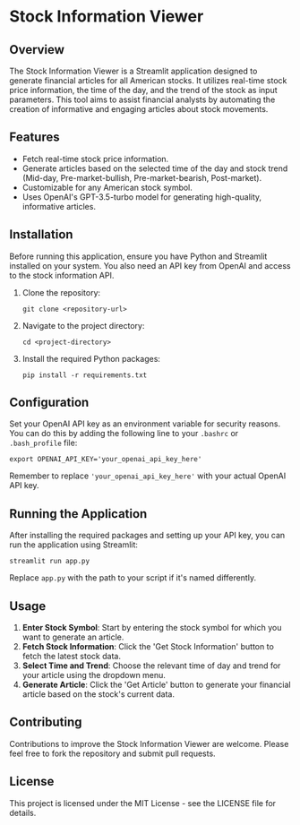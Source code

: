 
# Stock Information Viewer

## Overview
The Stock Information Viewer is a Streamlit application designed to generate financial articles for all American stocks. It utilizes real-time stock price information, the time of the day, and the trend of the stock as input parameters. This tool aims to assist financial analysts by automating the creation of informative and engaging articles about stock movements.

## Features
- Fetch real-time stock price information.
- Generate articles based on the selected time of the day and stock trend (Mid-day, Pre-market-bullish, Pre-market-bearish, Post-market).
- Customizable for any American stock symbol.
- Uses OpenAI's GPT-3.5-turbo model for generating high-quality, informative articles.

## Installation

Before running this application, ensure you have Python and Streamlit installed on your system. You also need an API key from OpenAI and access to the stock information API.

1. Clone the repository:
   ```
   git clone <repository-url>
   ```
2. Navigate to the project directory:
   ```
   cd <project-directory>
   ```
3. Install the required Python packages:
   ```
   pip install -r requirements.txt
   ```

## Configuration

Set your OpenAI API key as an environment variable for security reasons. You can do this by adding the following line to your `.bashrc` or `.bash_profile` file:
```
export OPENAI_API_KEY='your_openai_api_key_here'
```
Remember to replace `'your_openai_api_key_here'` with your actual OpenAI API key.

## Running the Application

After installing the required packages and setting up your API key, you can run the application using Streamlit:
```
streamlit run app.py
```

Replace `app.py` with the path to your script if it's named differently.

## Usage

1. **Enter Stock Symbol**: Start by entering the stock symbol for which you want to generate an article.
2. **Fetch Stock Information**: Click the 'Get Stock Information' button to fetch the latest stock data.
3. **Select Time and Trend**: Choose the relevant time of day and trend for your article using the dropdown menu.
4. **Generate Article**: Click the 'Get Article' button to generate your financial article based on the stock's current data.

## Contributing

Contributions to improve the Stock Information Viewer are welcome. Please feel free to fork the repository and submit pull requests.

## License

This project is licensed under the MIT License - see the LICENSE file for details.

